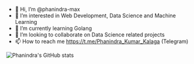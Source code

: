 - 👋 Hi, I’m @phanindra-max
- 👀 I’m interested in Web Development, Data Science and Machine Learning
- 🌱 I’m currently learning Golang
- 💞️ I’m looking to collaborate on Data Science related projects
- 📫 How to reach me https://t.me/Phanindra_Kumar_Kalaga (Telegram)


![Phanindra's GitHub stats](https://github-readme-stats.vercel.app/api?username=phanindra-max&show_icons=true&count_private=true)

<!---
![Top Langs](https://github-readme-stats.vercel.app/api/top-langs/?username=phanindra-max)
---!>


<!---
phanindra-max/phanindra-max is a ✨ special ✨ repository because its `README.md` (this file) appears on your GitHub profile.
You can click the Preview link to take a look at your changes.
--->

